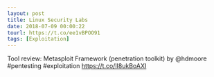 ```yaml
---
layout: post
title: Linux Security Labs
date: 2018-07-09 00:00:22
tourl: https://t.co/ee1vBPOO91
tags: [Exploitation]
---
```

Tool review: Metasploit Framework (penetration toolkit) by @hdmoore #pentesting #exploitation https://t.co/lI8ukBoAXI